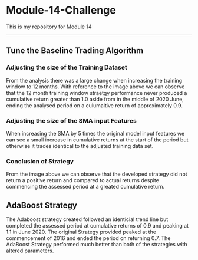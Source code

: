 # Module-14-Challenge
This is my repository for Module 14
___
## Tune the Baseline Trading Algorithm
### Adjusting the size of the Training Dataset
From the analysis there was a large change when increasing the training window to 12 months. With reference to the image above we can observe that the 12 month training window straetgy performance never produced a cumulative return greater than 1.0 aside from in the middle of 2020 June, ending the analysed period on a culumaltive return of approximately 0.9. 


### Adjusting the size of the SMA input Features
When increasing the SMA by 5 times the original model input features we can see a small increase in cumulative returns at the start of the period but otherwise it trades identical to the adjusted training data set. 

### Conclusion of Strategy
From the image above we can observe that the developed strategy did not return a positive return and compared to actual returns despite commencing the assessed period at a greated cumulative return. 

## AdaBoost Strategy
The Adaboost strategy created followed an identicial trend line but completed the assessed period at cumulative returns of 0.9 and peaking at 1.1 in June 2020. The original Strategy provided peaked at the commencement of 2016 and ended the period on returning 0.7. The AdaBoost Strategy performed much better than both of the strategies with altered parameters.  
